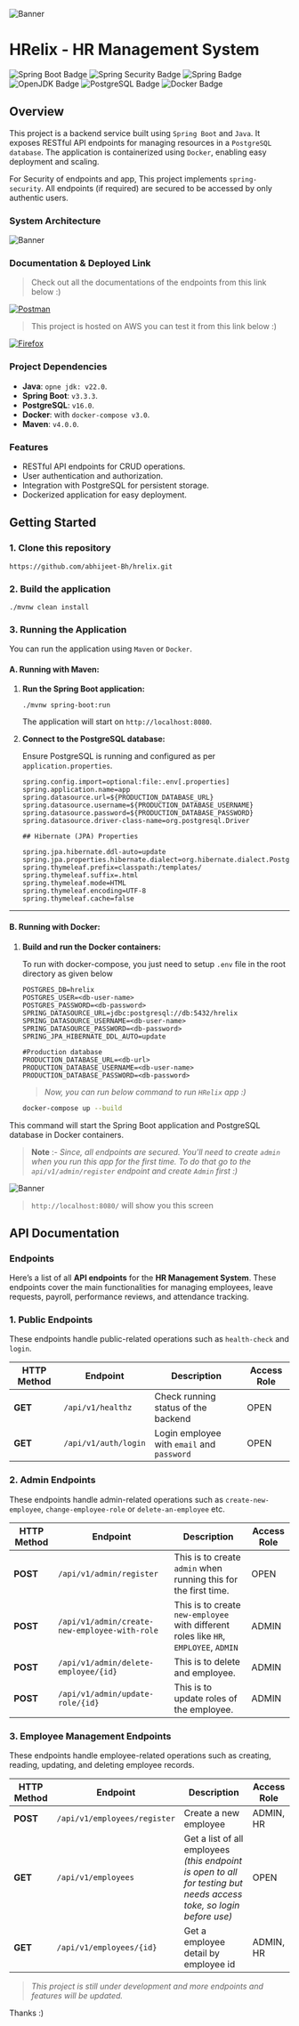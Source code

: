 ![Banner](docs/assets/HRelix-banner.png)

# HRelix - HR Management System

![Spring Boot Badge](https://img.shields.io/badge/Spring%20Boot-6DB33F?logo=springboot&logoColor=fff&style=flat-square)
![Spring Security Badge](https://img.shields.io/badge/Spring%20Security-6DB33F?logo=springsecurity&logoColor=fff&style=flat-square)
![Spring Badge](https://img.shields.io/badge/Spring-6DB33F?logo=spring&logoColor=fff&style=flat-square)
![OpenJDK Badge](https://img.shields.io/badge/OpenJDK-000?logo=openjdk&logoColor=fff&style=flat-square)
![PostgreSQL Badge](https://img.shields.io/badge/PostgreSQL-4169E1?logo=postgresql&logoColor=fff&style=flat-square)
![Docker Badge](https://img.shields.io/badge/Docker-2496ED?logo=docker&logoColor=fff&style=flat-square)

## Overview

This project is a backend service built using `Spring Boot` and `Java`. It exposes RESTful API endpoints for managing
resources in a `PostgreSQL database`. The application is containerized using `Docker`, enabling easy deployment and
scaling.

For Security of endpoints and app, This project implements `spring-security`. All endpoints (if required) are secured to
be accessed by only authentic users.

### System Architecture

![Banner](docs/assets/hrelix-arch.png)

### Documentation & Deployed Link

> Check out all the documentations of the endpoints from this link below :)

[![Postman](https://img.shields.io/badge/Postman-FF6C37?style=for-the-badge&logo=postman&logoColor=white)](https://documenter.getpostman.com/view/38347451/2sAXqy4fXM)

> This project is hosted on AWS you can test it from this link below :)

[![Firefox](https://img.shields.io/badge/Firefox-FF7139?style=for-the-badge&logo=Firefox-Browser&logoColor=white)](http://hrelix.blufin.co.in/)

### Project Dependencies

- **Java**: `opne jdk: v22.0`.
- **Spring Boot**: `v3.3.3`.
- **PostgreSQL**: `v16.0`.
- **Docker**: with `docker-compose v3.0`.
- **Maven**: `v4.0.0`.

### Features

- RESTful API endpoints for CRUD operations.
- User authentication and authorization.
- Integration with PostgreSQL for persistent storage.
- Dockerized application for easy deployment.

## Getting Started

### 1. Clone this repository

```shell
https://github.com/abhijeet-Bh/hrelix.git
```

### 2. Build the application

   ```shell
   ./mvnw clean install
   ```

### 3. Running the Application

You can run the application using `Maven` or `Docker`.

#### A. Running with Maven:

1. **Run the Spring Boot application:**

   ```shell
   ./mvnw spring-boot:run
   ```

   The application will start on `http://localhost:8080`.


2. **Connect to the PostgreSQL database:**

   Ensure PostgreSQL is running and configured as per `application.properties`.

   ```.properties
   spring.config.import=optional:file:.env[.properties]
   spring.application.name=app
   spring.datasource.url=${PRODUCTION_DATABASE_URL}
   spring.datasource.username=${PRODUCTION_DATABASE_USERNAME}
   spring.datasource.password=${PRODUCTION_DATABASE_PASSWORD}
   spring.datasource.driver-class-name=org.postgresql.Driver
   
   ## Hibernate (JPA) Properties
   
   spring.jpa.hibernate.ddl-auto=update
   spring.jpa.properties.hibernate.dialect=org.hibernate.dialect.PostgreSQLDialect
   spring.thymeleaf.prefix=classpath:/templates/
   spring.thymeleaf.suffix=.html
   spring.thymeleaf.mode=HTML
   spring.thymeleaf.encoding=UTF-8
   spring.thymeleaf.cache=false
   ```

---

#### B. Running with Docker:

1. **Build and run the Docker containers:**

   To run with docker-compose, you just need to setup `.env` file in the root directory as given below

   ```.env
   POSTGRES_DB=hrelix
   POSTGRES_USER=<db-user-name>
   POSTGRES_PASSWORD=<db-password>
   SPRING_DATASOURCE_URL=jdbc:postgresql://db:5432/hrelix
   SPRING_DATASOURCE_USERNAME=<db-user-name>
   SPRING_DATASOURCE_PASSWORD=<db-password>
   SPRING_JPA_HIBERNATE_DDL_AUTO=update
   
   #Production database
   PRODUCTION_DATABASE_URL=<db-url>
   PRODUCTION_DATABASE_USERNAME=<db-user-name>
   PRODUCTION_DATABASE_PASSWORD=<db-password>
   ```

   > *Now, you can run below command to run `HRelix` app :)*

   ```bash
   docker-compose up --build
   ```

This command will start the Spring Boot application and PostgreSQL database in Docker containers.

> **Note** :- *Since, all endpoints are secured. You'll need to create `admin` when you run this app for the first time.
To do that go to the `api/v1/admin/register` endpoint and create `Admin` first :)*

![Banner](docs/assets/home-screen.png)
> `http://localhost:8080/` will show you this screen

## API Documentation

### Endpoints

Here’s a list of all **API endpoints** for the **HR Management System**. These endpoints cover the main functionalities
for managing employees, leave requests, payroll, performance reviews, and attendance tracking.

### **1. Public Endpoints**

These endpoints handle public-related operations such as `health-check` and `login`.

| HTTP Method | Endpoint             | Description                                | Access Role |
|-------------|----------------------|--------------------------------------------|-------------|
| **GET**     | `/api/v1/healthz`    | Check running status of the backend        | OPEN        |
| **GET**     | `/api/v1/auth/login` | Login employee with `email` and `password` | OPEN        |

### **2. Admin Endpoints**

These endpoints handle admin-related operations such as `create-new-employee`, `change-employee-role` or
`delete-an-employee` etc.

| HTTP Method | Endpoint                                      | Description                                                                           | Access Role |
|-------------|-----------------------------------------------|---------------------------------------------------------------------------------------|-------------|
| **POST**    | `/api/v1/admin/register`                      | This is to create `admin` when running this for the first time.                       | OPEN        |
| **POST**    | `/api/v1/admin/create-new-employee-with-role` | This is to create `new-employee` with different roles  like `HR`, `EMPLOYEE`, `ADMIN` | ADMIN       |
| **POST**    | `/api/v1/admin/delete-employee/{id}`          | This is to delete and employee.                                                       | ADMIN       |
| **POST**    | `/api/v1/admin/update-role/{id}`              | This is to update roles of the employee.                                              | ADMIN       |

### **3. Employee Management Endpoints**

These endpoints handle employee-related operations such as creating, reading, updating, and deleting employee records.

| HTTP Method | Endpoint                     | Description                                                                                                         | Access Role |
|-------------|------------------------------|---------------------------------------------------------------------------------------------------------------------|-------------|
| **POST**    | `/api/v1/employees/register` | Create a new employee                                                                                               | ADMIN, HR   |
| **GET**     | `/api/v1/employees`          | Get a list of all employees *(this endpoint is open to all for testing but needs access toke, so login before use)* | OPEN        |
| **GET**     | `/api/v1/employees/{id}`     | Get a employee detail by employee id                                                                                | ADMIN, HR   |

> *This project is still under development and more endpoints and features will be updated.*

Thanks :)